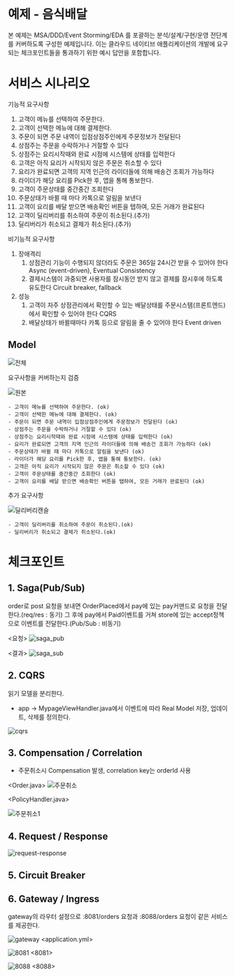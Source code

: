 # 예제 - 음식배달

본 예제는 MSA/DDD/Event Storming/EDA 를 포괄하는 분석/설계/구현/운영 전단계를 커버하도록 구성한 예제입니다.
이는 클라우드 네이티브 애플리케이션의 개발에 요구되는 체크포인트들을 통과하기 위한 예시 답안을 포함합니다.

# 서비스 시나리오

기능적 요구사항
1. 고객이 메뉴를 선택하여 주문한다.
1. 고객이 선택한 메뉴에 대해 결제한다.
1. 주문이 되면 주문 내역이 입점상점주인에게 주문정보가 전달된다
1. 상점주는 주문을 수락하거나 거절할 수 있다
1. 상점주는 요리시작때와 완료 시점에 시스템에 상태를 입력한다
1. 고객은 아직 요리가 시작되지 않은 주문은 취소할 수 있다
1. 요리가 완료되면 고객의 지역 인근의 라이더들에 의해 배송건 조회가 가능하다
1. 라이더가 해당 요리를 Pick한 후, 앱을 통해 통보한다.
1. 고객이 주문상태를 중간중간 조회한다
1. 주문상태가 바뀔 때 마다 카톡으로 알림을 보낸다
1. 고객이 요리를 배달 받으면 배송확인 버튼을 탭하여, 모든 거래가 완료된다
1. 고객이 딜리버리를 취소하여 주문이 취소된다.(추가)
1. 딜리버리가 취소되고 결제가 취소된다.(추가)


비기능적 요구사항
1. 장애격리
    1. 상점관리 기능이 수행되지 않더라도 주문은 365일 24시간 받을 수 있어야 한다  Async (event-driven), Eventual Consistency
    1. 결제시스템이 과중되면 사용자를 잠시동안 받지 않고 결제를 잠시후에 하도록 유도한다  Circuit breaker, fallback
1. 성능
    1. 고객이 자주 상점관리에서 확인할 수 있는 배달상태를 주문시스템(프론트엔드)에서 확인할 수 있어야 한다  CQRS
    1. 배달상태가 바뀔때마다 카톡 등으로 알림을 줄 수 있어야 한다  Event driven


## Model
![전체](https://user-images.githubusercontent.com/119826162/206376136-81fa3d72-c682-4216-a626-16a9971c48a4.PNG)


요구사항을 커버하는지 검증

![원본](https://user-images.githubusercontent.com/119826162/206376610-7eb6cffe-bb8c-41b9-b0ef-d7509225520c.PNG)
    
    - 고객이 메뉴를 선택하여 주문한다. (ok)
    - 고객이 선택한 메뉴에 대해 결제한다. (ok)
    - 주문이 되면 주문 내역이 입점상점주인에게 주문정보가 전달된다 (ok)
    - 상점주는 주문을 수락하거나 거절할 수 있다 (ok)
    - 상점주는 요리시작때와 완료 시점에 시스템에 상태를 입력한다 (ok)
    - 요리가 완료되면 고객의 지역 인근의 라이더들에 의해 배송건 조회가 가능하다 (ok)
    - 주문상태가 바뀔 때 마다 카톡으로 알림을 보낸다 (ok)
    - 라이더가 해당 요리를 Pick한 후, 앱을 통해 통보한다. (ok)
    - 고객은 아직 요리가 시작되지 않은 주문은 취소할 수 있다 (ok)
    - 고객이 주문상태를 중간중간 조회한다 (ok)
    - 고객이 요리를 배달 받으면 배송확인 버튼을 탭하여, 모든 거래가 완료된다 (ok)
  
  추가 요구사항
  
  ![딜리버리캔슬](https://user-images.githubusercontent.com/119826162/206377436-2a1694db-1c01-478d-90b3-60a7d1182fa2.PNG)

    - 고객이 딜리버리를 취소하여 주문이 취소된다.(ok)
    - 딜리버리가 취소되고 결제가 취소된다.(ok)

# 체크포인트
## 1. Saga(Pub/Sub)
order로 post 요청을 보내면 OrderPlaced에서 pay에 있는 pay커맨드로 요청을 전달한다.(req/res : 동기)
그 후에 pay에서 Paid이벤트를 거쳐 store에 있는 accept정책으로 이벤트를 전달한다.(Pub/Sub : 비동기)

<요청>
![saga_pub](https://user-images.githubusercontent.com/119826162/206371811-dcdb1cae-e9e5-46b5-98bd-f59a0f109799.PNG)

<결과>
![saga_sub](https://user-images.githubusercontent.com/119826162/206372826-35ba49ae-6eca-47de-950b-be5ff13d4311.PNG)

## 2. CQRS 
읽기 모델을 분리한다.
- app -> MypageViewHandler.java에서 이벤트에 따라 Real Model 저장, 업데이트, 삭제를 정의한다. 

![cqrs](https://user-images.githubusercontent.com/119826162/206373631-854af5b7-d29f-486b-8978-b1f9745ca067.PNG)

## 3. Compensation / Correlation
- 주문취소시 Compensation 발생,  correlation key는 orderId 사용

<Order.java>
![주문취소](https://user-images.githubusercontent.com/119826162/206406405-4777a945-d60f-4d9d-8253-7ed34a21578e.PNG)

<PolicyHandler.java>

![주문취소1](https://user-images.githubusercontent.com/119826162/206406578-d6e1ece8-b5c6-4428-b36c-dcc813bbd10a.PNG)


## 4. Request / Response

![request-response](https://user-images.githubusercontent.com/119826162/206374373-3b5c1244-b086-44ee-b48d-9c6ff01ae6c1.PNG)

## 5. Circuit Breaker

## 6. Gateway / Ingress
gateway의 라우터 설정으로 :8081/orders 요청과 :8088/orders 요청이 같은 서비스를 제공한다.


![gateway](https://user-images.githubusercontent.com/119826162/206375408-22029e12-8c53-4692-a661-378ffbb05278.PNG)
<application.yml>


![8081](https://user-images.githubusercontent.com/119826162/206375468-8c8afb4b-bf5a-4fff-8610-9db668b289e5.PNG)
<8081>

![8088](https://user-images.githubusercontent.com/119826162/206375506-ab2f4126-c219-46c5-8be6-9292fadbd74e.PNG)
<8088>



